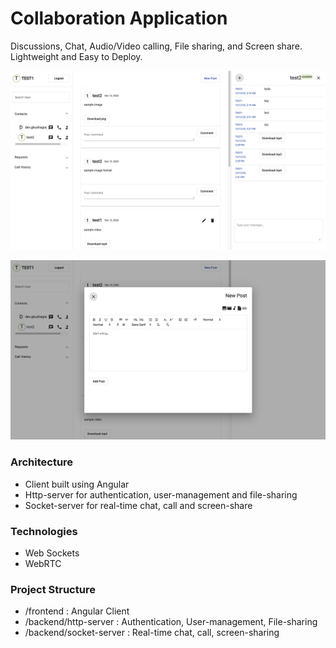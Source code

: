 # Collaboration Application

Discussions, Chat, Audio/Video calling, File sharing, and Screen share. Lightweight and Easy to Deploy.


![alt text](https://github.com/gKushagra/social-network/blob/041a881d14f3e664da7af0477679be001aaf822a/screenshots/home-screenshot.png?raw=true)


![alt text](https://github.com/gKushagra/social-network/blob/041a881d14f3e664da7af0477679be001aaf822a/screenshots/add-post-screenshot.png?raw=true)


### Architecture

- Client built using Angular
- Http-server for authentication, user-management and file-sharing
- Socket-server for real-time chat, call and screen-share


### Technologies

- Web Sockets
- WebRTC


### Project Structure

- /frontend : Angular Client
- /backend/http-server : Authentication, User-management, File-sharing
- /backend/socket-server : Real-time chat, call, screen-sharing
